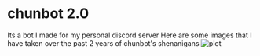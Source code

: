 # chunbot 2.0
 
Its a bot I made for my personal discord server
Here are some images that I have taken over the past 2 years of chunbot's shenanigans
![plot](https://github.com/chun1213/chunbot-2.0/tree/master/images)

